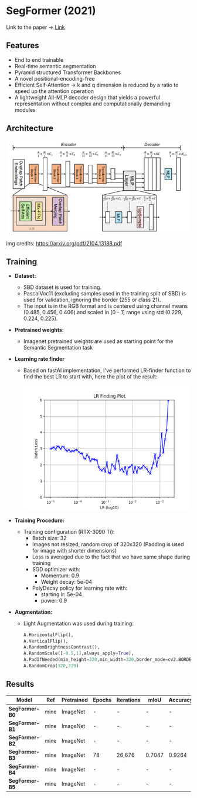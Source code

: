 # SegFormer (2021) 
Link to the paper -> [Link](https://arxiv.org/pdf/2104.13188.pdf) 

## Features

- End to end trainable
- Real-time semantic segmentation
- Pyramid structured Transformer Backbones
- A novel positional-encoding-free
- Efficient Self-Attention -> k and q dimension is reduced by a ratio to speed up the attention operation
- A lightweight All-MLP decoder design that yields a powerful representation without complex and computationally demanding modules

## Architecture

![Alt text](image.png)

img credits: https://arxiv.org/pdf/2104.13188.pdf

## Training

- **Dataset:**
    - SBD dataset is used for training.
    - PascalVoc11 (excluding samples used in the training split of SBD) is used for validation, ignoring the border (255 or class 21).
    - The input is in the RGB format and is centered using channel means (0.485, 0.456, 0.406) and scaled in [0 - 1] range using std (0.229, 0.224, 0.225).

- **Pretrained weights:**
    - Imagenet pretrained weights are used as starting point for the Semantic Segmentation task  

- **Learning rate finder**
    - Based on fastAI implementation, I've performed LR-finder function to find the best LR to start with, here the plot of the result:

        ![Alt text](LRFinder.png)
        
- **Training Procedure:**
    - Training configuration (RTX-3090 Ti):
        - Batch size: 32
        - Images not resized, random crop of 320x320 (Padding is used for image with shorter dimensions) 
        - Loss is averaged due to the fact that we have same shape during training
        - SGD optimizer with:
            - Momentum: 0.9 
            - Weight decay: 5e-04
        - PolyDecay policy for learning rate with:
            - starting lr: 5e-04
            - power: 0.9
- **Augmentation:**
    - Light Augmentation was used during training:
        ```python
        A.HorizontalFlip(),
        A.VerticalFlip(),
        A.RandomBrightnessContrast(),
        A.RandomScale([-0.5,1],always_apply=True),
        A.PadIfNeeded(min_height=320,min_width=320,border_mode=cv2.BORDER_CONSTANT),
        A.RandomCrop(320,320)
        ```
         
## Results

|**Model**|**Ref**|**Pretrained**|**Epochs**|**Iterations**|**mIoU**|**Accuracy**|**Weights**|
|---|---|---|---|---|---|---|---|
|**SegFormer-B0**| mine | ImageNet | - | - | - | - | [[weights]()]|
|**SegFormer-B1**| mine | ImageNet | - | - | - | - | [[weights]()]|
|**SegFormer-B2**| mine | ImageNet | - | - | - | - | [[weights]()]|
|**SegFormer-B3**| mine | ImageNet | 78 | 26,676 | 0.7047 | 0.9264 | [[weights]()]|
|**SegFormer-B4**| mine | ImageNet | - | - | - | - | [[weights]()]|
|**SegFormer-B5**| mine | ImageNet | - | - | - | - | [[weights]()]|
